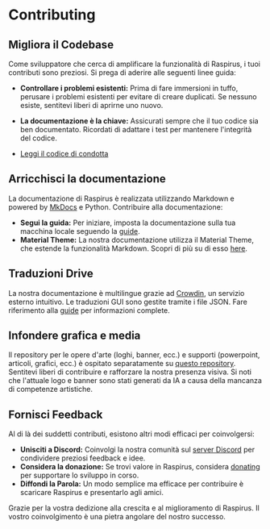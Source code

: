 # Contributing

## Migliora il Codebase

Come sviluppatore che cerca di amplificare la funzionalità di Raspirus, i tuoi contributi sono preziosi. Si prega di aderire alle seguenti linee guida:

- **Controllare i problemi esistenti:** Prima di fare immersioni in tuffo, perusare i problemi esistenti per evitare di creare duplicati. Se nessuno esiste, sentitevi liberi di aprirne uno nuovo.

- **La documentazione è la chiave:** Assicurati sempre che il tuo codice sia ben documentato. Ricordati di adattare i test per mantenere l'integrità del codice.

- [Leggi il codice di condotta](https://github.com/Raspirus/docs/blob/main/CODE_OF_CONDUCT.md)

## Arricchisci la documentazione

La documentazione di Raspirus è realizzata utilizzando Markdown e powered by [MkDocs](https://www.mkdocs.org/user-guide/installation/) e Python. Contribuire alla documentazione:

- **Segui la guida:** Per iniziare, imposta la documentazione sulla tua macchina locale seguendo la [guide](https://raspirus.github.io/docs/guides).
- **Material Theme:** La nostra documentazione utilizza il Material Theme, che estende la funzionalità Markdown. Scopri di più su di esso [here](https://squidfunk.github.io/mkdocs-material/reference).

## Traduzioni Drive

La nostra documentazione è multilingue grazie ad [Crowdin](https://crowdin.com/project/raspirus), un servizio esterno intuitivo. Le traduzioni GUI sono gestite tramite i file JSON. Fare riferimento alla [guide](https://raspirus.github.io/docs/guides) per informazioni complete.

## Infondere grafica e media

Il repository per le opere d'arte (loghi, banner, ecc.) e supporti (powerpoint, articoli, grafici, ecc.) è ospitato separatamente su [questo repository](https://github.com/Raspirus/media). Sentitevi liberi di contribuire e rafforzare la nostra presenza visiva. Si noti che l'attuale logo e banner sono stati generati da IA a causa della mancanza di competenze artistiche.

## Fornisci Feedback

Al di là dei suddetti contributi, esistono altri modi efficaci per coinvolgersi:

- **Unisciti a Discord:** Coinvolgi la nostra comunità sul [server Discord](https://discord.gg/Vx7fW9PA8B) per condividere preziosi feedback e idee.
- **Considera la donazione:** Se trovi valore in Raspirus, considera [donating](https://github.com/sponsors/Raspirus) per supportare lo sviluppo in corso.
- **Diffondi la Parola:** Un modo semplice ma efficace per contribuire è scaricare Raspirus e presentarlo agli amici.

Grazie per la vostra dedizione alla crescita e al miglioramento di Raspirus. Il vostro coinvolgimento è una pietra angolare del nostro successo.
